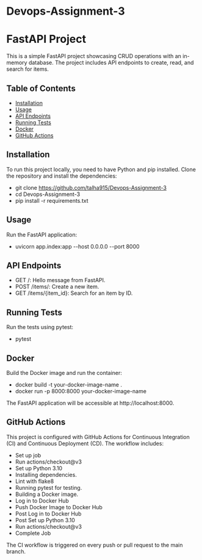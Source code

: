 # Devops-Assignment-3

# FastAPI Project

This is a simple FastAPI project showcasing CRUD operations with an in-memory database. The project includes API endpoints to create, read, and search for items.

## Table of Contents

- [Installation](#installation)
- [Usage](#usage)
- [API Endpoints](#api-endpoints)
- [Running Tests](#running-tests)
- [Docker](#docker)
- [GitHub Actions](#github-actions)

## Installation

To run this project locally, you need to have Python and pip installed. Clone the repository and install the dependencies:


- git clone https://github.com/talha915/Devops-Assignment-3
- cd Devops-Assignment-3
- pip install -r requirements.txt

## Usage

Run the FastAPI application:


- uvicorn app.index:app --host 0.0.0.0 --port 8000

## API Endpoints

- GET /: Hello message from FastAPI.
- POST /items/: Create a new item.
- GET /items/{item_id}: Search for an item by ID.

## Running Tests
Run the tests using pytest:
- pytest

## Docker
Build the Docker image and run the container:
- docker build -t your-docker-image-name .
- docker run -p 8000:8000 your-docker-image-name

The FastAPI application will be accessible at http://localhost:8000.

## GitHub Actions

This project is configured with GitHub Actions for Continuous Integration (CI) and Continuous Deployment (CD). The workflow includes:

- Set up job
- Run actions/checkout@v3
- Set up Python 3.10
- Installing dependencies.
- Lint with flake8
- Running pytest for testing.
- Building a Docker image.
- Log in to Docker Hub
- Push Docker Image to Docker Hub
- Post Log in to Docker Hub
- Post Set up Python 3.10
- Run actions/checkout@v3
- Complete Job

The CI workflow is triggered on every push or pull request to the main branch.